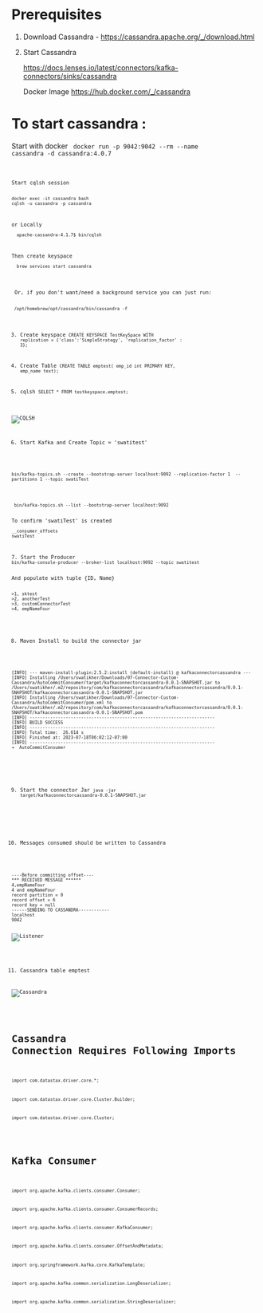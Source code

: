# Prerequisites

1. Download Cassandra - https://cassandra.apache.org/_/download.html
2. Start Cassandra

   https://docs.lenses.io/latest/connectors/kafka-connectors/sinks/cassandra

   Docker Image https://hub.docker.com/_/cassandra

# To start cassandra :

Start with docker
<code>
docker run -p 9042:9042 --rm --name cassandra -d cassandra:4.0.7
<code>
<p></p>
Start cqlsh session

<code>
docker exec -it cassandra bash
cqlsh -u cassandra -p cassandra
</code>
<p></p>
or Locally
<code>
  apache-cassandra-4.1.7$ bin/cqlsh
</code>
<p></p>
Then create keyspace
<code>
  brew services start cassandra
</code>
<p></p>
<p> Or, if you don't want/need a background service you can just run: </p>
<code> /opt/homebrew/opt/cassandra/bin/cassandra -f  </code>

3. Create keyspace
<code>CREATE KEYSPACE TestKeySpace WITH replication = {'class':'SimpleStrategy', 'replication_factor' : 3};</code>

4. Create Table
<code>CREATE TABLE emptest( emp_id int PRIMARY KEY, emp_name text);</code>

5. cqlsh
<code>SELECT * FROM testkeyspace.emptest;</code>

<img title="Apache Cassandra" alt="CQLSH" src="/images/2023-07-18-cqlsh.png">

6. Start Kafka and Create Topic = 'swatitest'
<p>
<code>bin/kafka-topics.sh --create --bootstrap-server localhost:9092 --replication-factor 1  --partitions 1 --topic swatiTest </code></p>
<p>
<code> bin/kafka-topics.sh --list --bootstrap-server localhost:9092 </code>
</p>
To confirm 'swatiTest' is created
<code>
__consumer_offsets
swatiTest
</code>
<p></p>
7. Start the Producer
<code>bin/kafka-console-producer --broker-list localhost:9092 --topic swatitest </code>

<p>And populate with tuple {ID, Name}</p>
<code>>1, sktest
>2, anotherTest
>3, customConnectorTest
>4, empNameFour</code>
<p></p>

8. Maven Install to build the connector jar
<p></p>
<code>[INFO] --- maven-install-plugin:2.5.2:install (default-install) @ kafkaconnectorcassandra ---
[INFO] Installing /Users/swatikher/Downloads/07-Connector-Custom-Cassandra/AutoCommitConsumer/target/kafkaconnectorcassandra-0.0.1-SNAPSHOT.jar to /Users/swatikher/.m2/repository/com/kafkaconnectorcassandra/kafkaconnectorcassandra/0.0.1-SNAPSHOT/kafkaconnectorcassandra-0.0.1-SNAPSHOT.jar
[INFO] Installing /Users/swatikher/Downloads/07-Connector-Custom-Cassandra/AutoCommitConsumer/pom.xml to /Users/swatikher/.m2/repository/com/kafkaconnectorcassandra/kafkaconnectorcassandra/0.0.1-SNAPSHOT/kafkaconnectorcassandra-0.0.1-SNAPSHOT.pom
[INFO] ------------------------------------------------------------------------
[INFO] BUILD SUCCESS
[INFO] ------------------------------------------------------------------------
[INFO] Total time:  26.614 s
[INFO] Finished at: 2023-07-18T06:02:12-07:00
[INFO] ------------------------------------------------------------------------
➜  AutoCommitConsumer 
</code>

<p></p>

9. Start the connector Jar
<code>java -jar target/kafkaconnectorcassandra-0.0.1-SNAPSHOT.jar</code>
<p></p>

10. Messages consumed should be written to Cassandra
<p></p>
<code>----Before committing offset----
*** RECEIVED MESSAGE ****** 
4,empNameFour
4 and empNameFour
record partition = 0
record offset = 6
record key = null
------SENDING TO CASSANDRA------------
localhost
9042
</code>

<img title="Connector Start" alt="Listener" src="/images/2023-07-18-Kafka-Connector-Listening.png">
<p></p>

11. Cassandra table emptest

<img title="Update To Cassandra" alt="Cassandra" src="/images/2023-07-18-New-Messages-From-kafka.png">

<p></p>


# Cassandra Connection Requires Following Imports
<code>
<p>import com.datastax.driver.core.*;</p>
<p>import com.datastax.driver.core.Cluster.Builder;</p>
<p>import com.datastax.driver.core.Cluster;</p>
</code>

# Kafka Consumer 
<code>
<p>import org.apache.kafka.clients.consumer.Consumer;</p>
<p>import org.apache.kafka.clients.consumer.ConsumerRecords;</p>
<p>import org.apache.kafka.clients.consumer.KafkaConsumer;</p>
<p>import org.apache.kafka.clients.consumer.OffsetAndMetadata;</p>
<p>import org.springframework.kafka.core.KafkaTemplate;</p>
<p>import org.apache.kafka.common.serialization.LongDeserializer;</p>
<p>import org.apache.kafka.common.serialization.StringDeserializer;</p>
</code>
